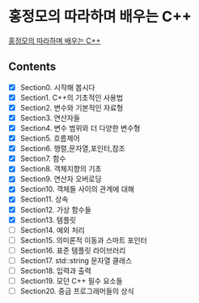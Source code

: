 # 홍정모의 따라하며 배우는 C++
[홍정모의 따라하며 배우는 C++](https://www.inflearn.com/course/following-c-plus)
## Contents
- [x] Section0. 시작해 봅시다
- [x] Section1. C++의 기초적인 사용법
- [x] Section2. 변수와 기본적인 자료형
- [x] Section3. 연산자들
- [x] Section4. 변수 범위와 더 다양한 변수형
- [x] Section5. 흐름제어
- [x] Section6. 행렬,문자열,포인터,참조
- [x] Section7. 함수
- [x] Section8. 객체지향의 기초
- [x] Section9. 연산자 오버로딩
- [x] Section10. 객체들 사이의 관계에 대해
- [x] Section11. 상속
- [x] Section12. 가상 함수들
- [x] Section13. 템플릿
- [ ] Section14. 예외 처리
- [ ] Section15. 의미론적 이동과 스마트 포인터
- [ ] Section16. 표준 템플릿 라이브러리
- [ ] Section17. std::string 문자열 클래스
- [ ] Section18. 입력과 출력
- [ ] Section19. 모던 C++ 필수 요소들
- [ ] Section20. 중급 프로그래머들의 상식 